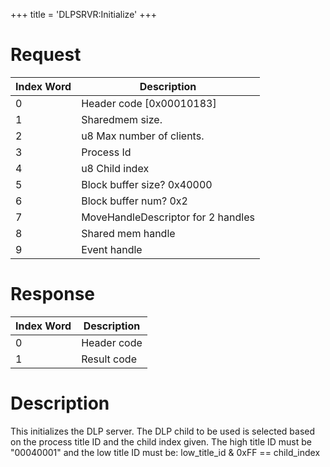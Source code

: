 +++
title = 'DLPSRVR:Initialize'
+++

# Request

| Index Word | Description                        |
|------------|------------------------------------|
| 0          | Header code \[0x00010183\]         |
| 1          | Sharedmem size.                    |
| 2          | u8 Max number of clients.          |
| 3          | Process Id                         |
| 4          | u8 Child index                     |
| 5          | Block buffer size? 0x40000         |
| 6          | Block buffer num? 0x2              |
| 7          | MoveHandleDescriptor for 2 handles |
| 8          | Shared mem handle                  |
| 9          | Event handle                       |

# Response

| Index Word | Description |
|------------|-------------|
| 0          | Header code |
| 1          | Result code |

# Description

This initializes the DLP server. The DLP child to be used is selected
based on the process title ID and the child index given. The high title
ID must be "00040001" and the low title ID must be: low_title_id & 0xFF
== child_index
